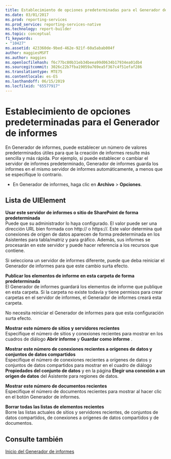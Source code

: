 ```yaml
---
title: Establecimiento de opciones predeterminadas para el Generador de informes | Microsoft Docs
ms.date: 03/01/2017
ms.prod: reporting-services
ms.prod_service: reporting-services-native
ms.technology: report-builder
ms.topic: conceptual
f1_keywords:
- "10427"
ms.assetid: 423360de-9bed-462e-921f-60a5abab004f
author: maggiesMSFT
ms.author: maggies
ms.openlocfilehash: f6c77bc80b31eb34beea99d0634b17934ea01db4
ms.sourcegitcommit: 3026c22b7fba19059a769ea5f367c4f51efaf286
ms.translationtype: MTE75
ms.contentlocale: es-ES
ms.lasthandoff: 06/15/2019
ms.locfileid: "65577917"
---
```

# <a name="set-default-options-for-report-builder"></a>Establecimiento de opciones predeterminadas para el Generador de informes
  En Generador de informes, puede establecer un número de valores predeterminados útiles para que la creación de informes resulte más sencilla y más rápida.  Por ejemplo, si puede establecer o cambiar el servidor de informes predeterminado, Generador de informes guarda los informes en el mismo servidor de informes automáticamente, a menos que se especifique lo contrario.  
  
-   En Generador de informes, haga clic en **Archivo** > **Opciones**.  
  
## <a name="uielement-list"></a>Lista de UIElement  
 **Usar este servidor de informes o sitio de SharePoint de forma predeterminada**  
 Puede que su administrador lo haya configurado. El valor puede ser una dirección URL bien formada con http:// o https://. Este valor determina qué conexiones de origen de datos aparecen de forma predeterminada en los Asistentes para tabla/matriz y para gráfico. Además, sus informes se procesarán en este servidor y puede hacer referencia a los recursos que contiene.  
  
 Si selecciona un servidor de informes diferente, puede que deba reiniciar el Generador de informes para que este cambio surta efecto.  
  
 **Publicar los elementos de informe en esta carpeta de forma predeterminada**  
 El Generador de informes guardará los elementos de informe que publique en esta carpeta. Si la carpeta no existe todavía y tiene permisos para crear carpetas en el servidor de informes, el Generador de informes creará esta carpeta.  
  
 No necesita reiniciar el Generador de informes para que esta configuración surta efecto.  
  
 **Mostrar este número de sitios y servidores recientes**  
 Especifique el número de sitios y conexiones recientes para mostrar en los cuadros de diálogo **Abrir informe** y **Guardar como informe** .  
  
 **Mostrar este número de conexiones recientes a orígenes de datos y conjuntos de datos compartidos**  
 Especifique el número de conexiones recientes a orígenes de datos y conjuntos de datos compartidos para mostrar en el cuadro de diálogo **Propiedades del conjunto de datos** y en la página **Elegir una conexión a un origen de datos** del Asistente para regiones de datos.  
  
 **Mostrar este número de documentos recientes**  
 Especifique el número de documentos recientes para mostrar al hacer clic en el botón Generador de informes.  
  
 **Borrar todas las listas de elementos recientes**  
 Borre las listas actuales de sitios y servidores recientes, de conjuntos de datos compartidos, de conexiones a orígenes de datos compartidos y de documentos.  
  
## <a name="see-also"></a>Consulte también  
 [Inicio del Generador de informes](../../reporting-services/report-builder/start-report-builder.md)  
  
  
